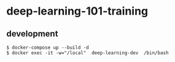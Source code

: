 # deep-learning-101-training
## development


```shell script
$ docker-compose up --build -d
$ docker exec -it -w="/local"  deep-learning-dev  /bin/bash
```
